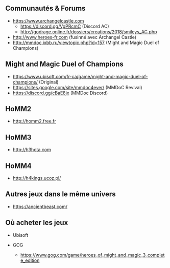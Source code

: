 
Communautés & Forums
---

- https://www.archangelcastle.com
  - https://discord.gg/VgPRcmC (Discord AC)
  - http://godrage.online.fr/dossiers/creations/2018/smileys_AC.php
- http://www.heroes-fr.com (fusinné avec Archangel Castle)
- http://mmdoc.ixbb.ru/viewtopic.php?id=157 (Might and Magic Duel of Champions)

Might and Magic Duel of Champions
---
- https://www.ubisoft.com/fr-ca/game/might-and-magic-duel-of-champions/ (Original)
- https://sites.google.com/site/mmdoc4ever/ (MMDoC Revival)
- https://discord.gg/cBaE8jx (MMDoc Discord)

HoMM2
---
- http://homm2.free.fr

HoMM3
---
- http://h3hota.com

HoMM4
---
- http://h4kings.ucoz.pl/

Autres jeux dans le même univers
---
- https://ancientbeast.com/

Où acheter les jeux
---
- Ubisoft

- GOG
  - https://www.gog.com/game/heroes_of_might_and_magic_3_complete_edition
